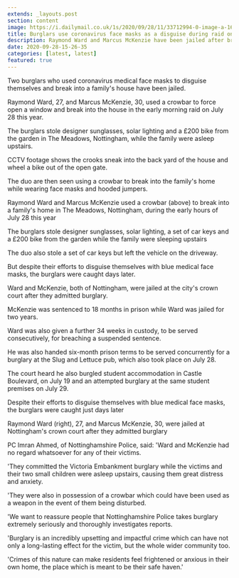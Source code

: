 ```yaml
---
extends: _layouts.post
section: content
image: https://i.dailymail.co.uk/1s/2020/09/28/11/33712994-0-image-a-16_1601287768640.jpg 
title: Burglars use coronavirus face masks as a disguise during raid on Nottingham home 
description: Raymond Ward and Marcus McKenzie have been jailed after breaking into a familys home in The Meadows, Nottingham, using a crowbar in the early hours of July 28 this year. 
date: 2020-09-28-15-26-35 
categories: [latest, latest] 
featured: true 
--- 
```

Two burglars who used coronavirus medical face masks to disguise themselves and break into a family's house have been jailed.

Raymond Ward, 27, and Marcus McKenzie, 30, used a crowbar to force open a window and break into the house in the early morning raid on July 28 this year.

The burglars stole designer sunglasses, solar lighting and a £200 bike from the garden in The Meadows, Nottingham, while the family were asleep upstairs. 

CCTV footage shows the crooks sneak into the back yard of the house and wheel a bike out of the open gate.

The duo are then seen using a crowbar to break into the family's home while wearing face masks and hooded jumpers.

Raymond Ward and Marcus McKenzie used a crowbar (above) to break into a family's home in The Meadows, Nottingham, during the early hours of July 28 this year

The burglars stole designer sunglasses, solar lighting, a set of car keys and a £200 bike from the garden while the family were sleeping upstairs

The duo also stole a set of car keys but left the vehicle on the driveway.

But despite their efforts to disguise themselves with blue medical face masks, the burglars were caught days later.  

Ward and McKenzie, both of Nottingham, were jailed at the city's crown court after they admitted burglary.

McKenzie was sentenced to 18 months in prison while Ward was jailed for two years.

Ward was also given a further 34 weeks in custody, to be served consecutively, for breaching a suspended sentence.

He was also handed six-month prison terms to be served concurrently for a burglary at the Slug and Lettuce pub, which also took place on July 28.

The court heard he also burgled student accommodation in Castle Boulevard, on July 19 and an attempted burglary at the same student premises on July 29.

Despite their efforts to disguise themselves with blue medical face masks, the burglars were caught just days later

Raymond Ward (right), 27, and Marcus McKenzie, 30, were jailed at Nottingham's crown court after they admitted burglary

PC Imran Ahmed, of Nottinghamshire Police, said: 'Ward and McKenzie had no regard whatsoever for any of their victims.

'They committed the Victoria Embankment burglary while the victims and their two small children were asleep upstairs, causing them great distress and anxiety.

'They were also in possession of a crowbar which could have been used as a weapon in the event of them being disturbed.

'We want to reassure people that Nottinghamshire Police takes burglary extremely seriously and thoroughly investigates reports.

'Burglary is an incredibly upsetting and impactful crime which can have not only a long-lasting effect for the victim, but the whole wider community too.

'Crimes of this nature can make residents feel frightened or anxious in their own home, the place which is meant to be their safe haven.'

